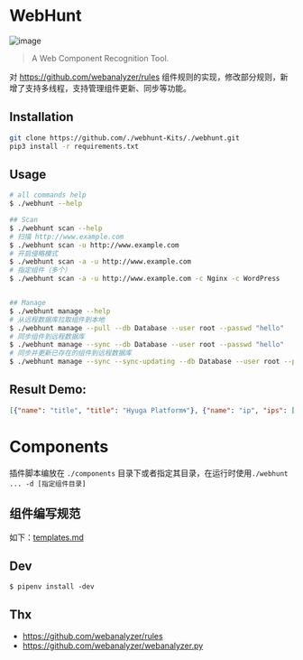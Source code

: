 # WebHunt

![image](https://user-images.githubusercontent.com/26270009/87249915-737d0b00-c494-11ea-9c9a-1b63d1da843a.png)

> A Web Component Recognition Tool.

对 https://github.com/webanalyzer/rules 组件规则的实现，修改部分规则，新增了支持多线程，支持管理组件更新、同步等功能。

## Installation

```bash
git clone https://github.com/./webhunt-Kits/./webhunt.git
pip3 install -r requirements.txt
```

## Usage

```bash
# all commands help
$ ./webhunt --help

## Scan
$ ./webhunt scan --help
# 扫描 http://www.example.com
$ ./webhunt scan -u http://www.example.com
# 开启侵略模式
$ ./webhunt scan -a -u http://www.example.com
# 指定组件（多个）
$ ./webhunt scan -a -u http://www.example.com -c Nginx -c WordPress


## Manage
$ ./webhunt manage --help
# 从远程数据库拉取组件到本地
$ ./webhunt manage --pull --db Database --user root --passwd "hello"
# 同步组件到远程数据库
$ ./webhunt manage --sync --db Database --user root --passwd "hello"
# 同步并更新已存在的组件到远程数据库
$ ./webhunt manage --sync --sync-updating --db Database --user root --passwd "hello"
```

## Result Demo:
```Json
[{"name": "title", "title": "Hyuga Platform🌀"}, {"name": "ip", "ips": ["39.107.117.128"]}, {"name": "Apache-Tomcat"}, {"name": "Plesk"}, {"name": "JBoss"}, {"name": "Nginx", "version": "1.8.0"}, {"name": "ElasticSearch"}, {"name": "Atlassian-Confluence"}, {"name": "Drupal"}, {"name": "MikroTik"}, {"name": "NVRmini2", "version": "2013"}, {"name": "Microsoft-Windows-Business-Server", "version": 2003}]
```

# Components

插件脚本编放在 `./components` 目录下或者指定其目录，在运行时使用`./webhunt ... -d [指定组件目录]`

## 组件编写规范 <div id="templates"></div>

如下：[templates.md](./templates/templates.md)


## Dev
```shell
$ pipenv install -dev
```

## Thx

- https://github.com/webanalyzer/rules
- https://github.com/webanalyzer/webanalyzer.py

